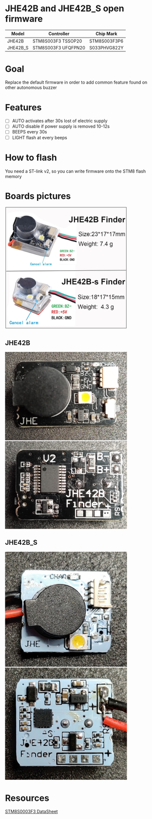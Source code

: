 # JHE42B and JHE42B_S open firmware

Model|Controller|Chip Mark
-----|----------|---------
JHE42B|STM8S003F3 TSSOP20|STM8S003F3P6
JHE42B_S|STM8S003F3 UFQFPN20|S033PHVG822Y

# Goal
Replace the default firmware in order to add common feature found on other autonomous buzzer

# Features
- [ ] AUTO activates after 30s lost of electric supply
- [ ] AUTO disable if power supply is removed 10-12s
- [ ] BEEPS every 30s
- [ ] LIGHT flash at every beeps

# How to flash

You need a ST-link v2, so you can write firmware onto the STM8 flash memory

# Boards pictures
<!-- ![Commercial shot](/img/both_buzzer_full.jpg =100x) -->
<!-- <img src="/img/both_buzzer_full.jpg" width="400" height="100"/> -->
<img src="/img/both_buzzer_full.jpg" width="400"/>


## JHE42B
<!-- ![JHE42B front](/img/JHE42B_front.jpg) -->
<!-- ![JHE42B back](/img/JHE42B_back.jpg) -->

<img src="/img/JHE42B_front.jpg" width="400"/>
<img src="/img/JHE42B_back.jpg" width="400"/>

## JHE42B_S
<!-- ![JHE42B_S front](/img/JHE42B_S_front.jpg) -->
<!-- ![JHE42B_S back](/img/JHE42B_S_back.jpg) -->

<img src="/img/JHE42B_S_front.jpg" width="400"/>
<img src="/img/JHE42B_S_back.jpg" width="400"/>


# Resources
[STM8S0003F3 DataSheet](/doc/STM8S0003F3_datasheet_dm00024550.pdf)